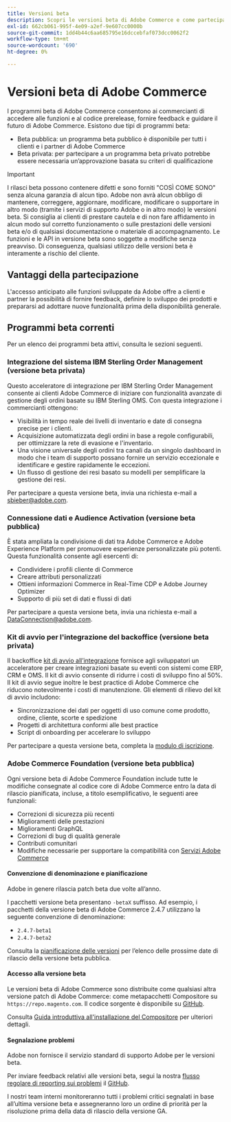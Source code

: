 ```yaml
---
title: Versioni beta
description: Scopri le versioni beta di Adobe Commerce e come partecipare.
exl-id: 662cb061-995f-4e09-a2ef-9e607cc0000b
source-git-commit: 1dd4b44c6aa685795e16dccebfaf073dcc0062f2
workflow-type: tm+mt
source-wordcount: '690'
ht-degree: 0%

---
```


# Versioni beta di Adobe Commerce

I programmi beta di Adobe Commerce consentono ai commercianti di accedere alle funzioni e al codice prerelease, fornire feedback e guidare il futuro di Adobe Commerce. Esistono due tipi di programmi beta:

- Beta pubblica: un programma beta pubblico è disponibile per tutti i clienti e i partner di Adobe Commerce
- Beta privata: per partecipare a un programma beta privato potrebbe essere necessaria un’approvazione basata su criteri di qualificazione

>[!IMPORTANT]
>
>I rilasci beta possono contenere difetti e sono forniti &quot;COSÌ COME SONO&quot; senza alcuna garanzia di alcun tipo. Adobe non avrà alcun obbligo di mantenere, correggere, aggiornare, modificare, modificare o supportare in altro modo (tramite i servizi di supporto Adobe o in altro modo) le versioni beta. Si consiglia ai clienti di prestare cautela e di non fare affidamento in alcun modo sul corretto funzionamento o sulle prestazioni delle versioni beta e/o di qualsiasi documentazione o materiale di accompagnamento. Le funzioni e le API in versione beta sono soggette a modifiche senza preavviso. Di conseguenza, qualsiasi utilizzo delle versioni beta è interamente a rischio del cliente.

## Vantaggi della partecipazione

L&#39;accesso anticipato alle funzioni sviluppate da Adobe offre a clienti e partner la possibilità di fornire feedback, definire lo sviluppo dei prodotti e prepararsi ad adottare nuove funzionalità prima della disponibilità generale.

## Programmi beta correnti

Per un elenco dei programmi beta attivi, consulta le sezioni seguenti.

### Integrazione del sistema IBM Sterling Order Management (versione beta privata)

Questo acceleratore di integrazione per IBM Sterling Order Management consente ai clienti Adobe Commerce di iniziare con funzionalità avanzate di gestione degli ordini basate su IBM Sterling OMS. Con questa integrazione i commercianti ottengono:
- Visibilità in tempo reale dei livelli di inventario e date di consegna precise per i clienti.
- Acquisizione automatizzata degli ordini in base a regole configurabili, per ottimizzare la rete di evasione e l&#39;inventario.
- Una visione universale degli ordini tra canali da un singolo dashboard in modo che i team di supporto possano fornire un servizio eccezionale e identificare e gestire rapidamente le eccezioni.
- Un flusso di gestione dei resi basato su modelli per semplificare la gestione dei resi.

Per partecipare a questa versione beta, invia una richiesta e-mail a [sbieber@adobe.com](mailto:sbieber@adobe.com).

### Connessione dati e Audience Activation (versione beta pubblica)

È stata ampliata la condivisione di dati tra Adobe Commerce e Adobe Experience Platform per promuovere esperienze personalizzate più potenti. Questa funzionalità consente agli esercenti di:
- Condividere i profili cliente di Commerce
- Creare attributi personalizzati
- Ottieni informazioni Commerce in Real-Time CDP e Adobe Journey Optimizer
- Supporto di più set di dati e flussi di dati

Per partecipare a questa versione beta, invia una richiesta e-mail a [DataConnection@adobe.com](mailto:DataConnection@adobe.com).

### Kit di avvio per l&#39;integrazione del backoffice (versione beta privata)

Il backoffice [kit di avvio all’integrazione](https://developer-stage.adobe.com/commerce/extensibility/app-development/starter-kit/) fornisce agli sviluppatori un acceleratore per creare integrazioni basate su eventi con sistemi come ERP, CRM e OMS. Il kit di avvio consente di ridurre i costi di sviluppo fino al 50%. Il kit di avvio segue inoltre le best practice di Adobe Commerce che riducono notevolmente i costi di manutenzione. Gli elementi di rilievo del kit di avvio includono:
- Sincronizzazione dei dati per oggetti di uso comune come prodotto, ordine, cliente, scorte e spedizione
- Progetti di architettura conformi alle best practice
- Script di onboarding per accelerare lo sviluppo

Per partecipare a questa versione beta, completa la [modulo di iscrizione](https://forms.office.com/r/YbYArqE3DT).

### Adobe Commerce Foundation (versione beta pubblica)

Ogni versione beta di Adobe Commerce Foundation include tutte le modifiche consegnate al codice core di Adobe Commerce entro la data di rilascio pianificata, incluse, a titolo esemplificativo, le seguenti aree funzionali:

- Correzioni di sicurezza più recenti
- Miglioramenti delle prestazioni
- Miglioramenti GraphQL
- Correzioni di bug di qualità generale
- Contributi comunitari
- Modifiche necessarie per supportare la compatibilità con [Servizi Adobe Commerce](https://experienceleague.adobe.com/docs/commerce-merchant-services/user-guides/home.html)

#### Convenzione di denominazione e pianificazione

Adobe in genere rilascia patch beta due volte all’anno.

I pacchetti versione beta presentano `-betaX` suffisso. Ad esempio, i pacchetti della versione beta di Adobe Commerce 2.4.7 utilizzano la seguente convenzione di denominazione:

- `2.4.7-beta1`
- `2.4.7-beta2`

Consulta la [pianificazione delle versioni](schedule.md) per l’elenco delle prossime date di rilascio della versione beta pubblica.


#### Accesso alla versione beta

Le versioni beta di Adobe Commerce sono distribuite come qualsiasi altra versione patch di Adobe Commerce: come metapacchetti Compositore su `https://repo.magento.com`. Il codice sorgente è disponibile su [GitHub](https://github.com/magento/magento2).

Consulta [Guida introduttiva all&#39;installazione del Compositore](../installation/composer.md) per ulteriori dettagli.

#### Segnalazione problemi

Adobe non fornisce il servizio standard di supporto Adobe per le versioni beta.

Per inviare feedback relativi alle versioni beta, segui la nostra [flusso regolare di reporting sui problemi](https://developer.adobe.com/commerce/contributor/guides/code-contributions/) il [GitHub](https://github.com/magento/magento2).

I nostri team interni monitoreranno tutti i problemi critici segnalati in base all’ultima versione beta e assegneranno loro un ordine di priorità per la risoluzione prima della data di rilascio della versione GA.
